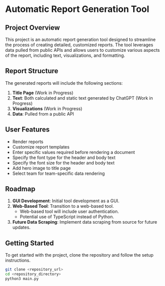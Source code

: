 # Automatic Report Generation Tool

## Project Overview

This project is an automatic report generation tool designed to streamline the process of creating detailed, customized reports. The tool leverages data pulled from public APIs and allows users to customize various aspects of the report, including text, visualizations, and formatting.

## Report Structure

The generated reports will include the following sections:

1. **Title Page** (Work in Progress)
2. **Text**: Both calculated and static text generated by ChatGPT (Work in Progress)
3. **Visualizations** (Work in Progress)
4. **Data**: Pulled from a public API

## User Features

- Render reports
- Customize report templates
- Enter specific values required before rendering a document
- Specify the font type for the header and body text
- Specify the font size for the header and body text
- Add hero image to title page
- Select team for team-specific data rendering

## Roadmap

1. **GUI Development**: Initial tool development as a GUI.
2. **Web-Based Tool**: Transition to a web-based tool.
   - Web-based tool will include user authentication.
   - Potential use of TypeScript instead of Python.
3. **Future Data Scraping**: Implement data scraping from source for future updates.

## Getting Started

To get started with the project, clone the repository and follow the setup instructions.

```bash
git clone <repository_url>
cd <repository_directory>
python3 main.py
